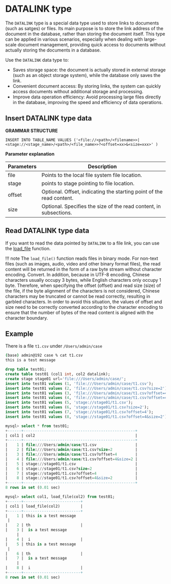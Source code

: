 # DATALINK type

The `DATALINK` type is a special data type used to store links to documents (such as satges) or files. Its main purpose is to store the link address of the document in the database, rather than storing the document itself. This type can be applied in various scenarios, especially when dealing with large-scale document management, providing quick access to documents without actually storing the documents in a database.

Use the `DATALINK` data type to:

- Saves storage space: the document is actually stored in external storage (such as an object storage system), while the database only saves the link.
- Convenient document access: By storing links, the system can quickly access documents without additional storage and processing.
- Improve data operation efficiency: Avoid processing large files directly in the database, improving the speed and efficiency of data operations.

## Insert DATALINK type data

**GRAMMAR STRUCTURE**

```
INSERT INTO TABLE_NAME VALUES ('<file://<path>/<filename>>|<stage://<stage_name>/<path>/<file_name>>?<offset=xx>&<size=xxx>' )
```

**Parameter explanation**

| Parameters | Description |
| ----| ----|
| file | Points to the local file system file location. |
| stage | points to stage pointing to file location. |
| offset | Optional. Offset, indicating the starting point of the read content. |
| size | Optional. Specifies the size of the read content, in subsections. |

## Read DATALINK type data

If you want to read the data pointed by `DATALINK` to a file link, you can use the [load_file](../../Reference/Functions-and-Operators/Other/load_file.md) function.

!!! note
    The `load_file()` function reads files in binary mode. For non-text files (such as images, audio, video and other binary format files), the read content will be returned in the form of a raw byte stream without character encoding. Convert. In addition, because in UTF-8 encoding, Chinese characters usually occupy 3 bytes, while English characters only occupy 1 byte. Therefore, when specifying the offset (offset) and read size (size) of the file, if the byte alignment of the characters is not considered, Chinese characters may be truncated or cannot be read correctly, resulting in garbled characters. In order to avoid this situation, the values ​​of offset and size need to be correctly converted according to the character encoding to ensure that the number of bytes of the read content is aligned with the character boundary.

## Example

There is a file `t1.csv` under `/Users/admin/case`

```bash
(base) admin@192 case % cat t1.csv 
this is a test message
```

```sql
drop table test01;
create table test01 (col1 int, col2 datalink);
create stage stage01 url='file:///Users/admin/case/';
insert into test01 values (1, 'file:///Users/admin/case/t1.csv');
insert into test01 values (2, 'file:///Users/admin/case/t1.csv?size=2');
insert into test01 values (3, 'file:///Users/admin/case/t1.csv?offset=4');
insert into test01 values (4, 'file:///Users/admin/case/t1.csv?offset=4&size=2');
insert into test01 values (5, 'stage://stage01/t1.csv');
insert into test01 values (6, 'stage://stage01/t1.csv?size=2');
insert into test01 values (7, 'stage://stage01/t1.csv?offset=4');
insert into test01 values (8, 'stage://stage01/t1.csv?offset=4&size=2');

mysql> select * from test01;
+------+-------------------------------------------------+
| col1 | col2                                            |
+------+-------------------------------------------------+
|    1 | file:///Users/admin/case/t1.csv                 |
|    2 | file:///Users/admin/case/t1.csv?size=2          |
|    3 | file:///Users/admin/case/t1.csv?offset=4        |
|    4 | file:///Users/admin/case/t1.csv?offset=4&size=2 |
|    5 | stage://stage01/t1.csv                          |
|    6 | stage://stage01/t1.csv?size=2                   |
|    7 | stage://stage01/t1.csv?offset=4                 |
|    8 | stage://stage01/t1.csv?offset=4&size=2          |
+------+-------------------------------------------------+
8 rows in set (0.01 sec)

mysql> select col1, load_file(col2) from test01;
+------+-------------------------+
| col1 | load_file(col2)         |
+------+-------------------------+
|    1 | this is a test message
 |
|    2 | th                      |
|    3 |  is a test message
     |
|    4 |  i                      |
|    5 | this is a test message
 |
|    6 | th                      |
|    7 |  is a test message
     |
|    8 |  i                      |
+------+-------------------------+
8 rows in set (0.01 sec)
```